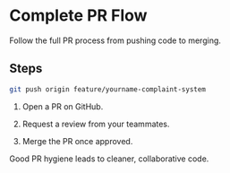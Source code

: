 # Complete PR Flow

Follow the full PR process from pushing code to merging.

## Steps

```bash
git push origin feature/yourname-complaint-system
```
1. Open a PR on GitHub.

2. Request a review from your teammates.

3. Merge the PR once approved.

Good PR hygiene leads to cleaner, collaborative code.